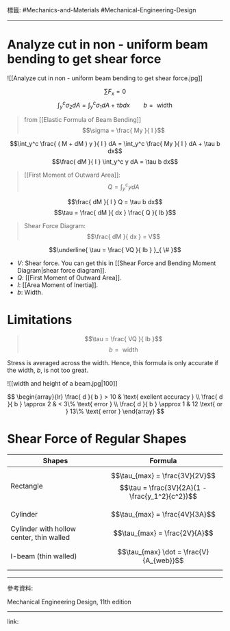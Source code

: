 標籤: #Mechanics-and-Materials #Mechanical-Engineering-Design 

---

# Analyze cut in non - uniform beam bending to get shear force

![[Analyze cut in non - uniform beam bending to get shear force.jpg]]

$$\sum F_x = 0$$
$$\int_y^c \sigma_2 dA = \int_y^c \sigma_1 dA + \tau b dx \qquad b = \text{ width }$$

> from [[Elastic Formula of Beam Bending]]
> $$\sigma = \frac{ My }{ I }$$

$$\int_y^c \frac{ ( M + dM ) y }{ I } dA = \int_y^c \frac{ My }{ I } dA + \tau b dx$$
$$\frac{ dM }{ I } \int_y^c y dA = \tau b dx$$

> [[First Moment of Outward Area]]:
> $$Q = \int_y^c y dA$$

$$\frac{ dM }{ I } Q = \tau b dx$$
$$\tau = \frac{ dM }{ dx } \frac{ Q }{ Ib }$$

> Shear Force Diagram:
> $$\frac{ dM }{ dx } = V$$

$$\underline{ \tau = \frac{ VQ }{ Ib } }_{ \# }$$

- $V$: Shear force. You can get this in [[Shear Force and Bending Moment Diagram|shear force diagram]].
- $Q$: [[First Moment of Outward Area]].
- $I$: [[Area Moment of Inertia]].
- $b$: Width.

# Limitations

> $$\tau = \frac{ VQ }{ Ib }$$
> $$b = \text{ width }$$

Stress is averaged across the width. Hence, this formula is only accurate if the width, $b$, is not too great.

![[width and height of a beam.jpg|100]]

$$
\begin{array}{lr}
\frac{ d }{ b } > 10      & \text{ exellent accuracy } \\
\frac{ d }{ b } \approx 2 & < 3\% \text{ error } \\
\frac{ d }{ b } \approx 1 & 12 \text{ or } 13\% \text{ error }
\end{array}
$$

# Shear Force of Regular Shapes
| Shapes                                   | Formula                                                                        |
| ---------------------------------------- | ------------------------------------------------------------------------------ |
| Rectangle                                | $$\tau_{max} = \frac{3V}{2V}$$ $$\tau = \frac{3V}{2A}(1 - \frac{y_1^2}{c^2})$$ | 
| Cylinder                                 | $$\tau_{max} = \frac{4V}{3A}$$                                                 |
| Cylinder with hollow center, thin walled | $$\tau_{max} = \frac{2V}{A}$$                                                  |
| I-beam (thin walled)                     | $$\tau_{max} \dot = \frac{V}{A_{web}}$$                                        |

---

參考資料:

Mechanical Engineering Design, 11th edition

---

link:

